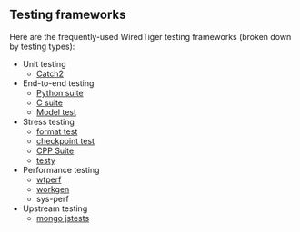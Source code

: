 ## Testing frameworks

Here are the frequently-used WiredTiger testing frameworks (broken down by testing types):

- Unit testing
  - [Catch2](https://github.com/wiredtiger/wiredtiger/tree/develop/test/catch2)
- End-to-end testing
  - [Python suite](https://github.com/wiredtiger/wiredtiger/tree/develop/test/suite)
  - [C suite](https://github.com/wiredtiger/wiredtiger/tree/develop/test/csuite)
  - [Model test](https://github.com/wiredtiger/wiredtiger/tree/develop/test/model)
- Stress testing
  - [format test](https://github.com/wiredtiger/wiredtiger/tree/develop/test/format)
  - [checkpoint test](https://github.com/wiredtiger/wiredtiger/tree/develop/test/checkpoint)
  - [CPP Suite](https://github.com/wiredtiger/wiredtiger/tree/develop/test/cppsuite)
  - [testy](https://github.com/wiredtiger/testy)
- Performance testing
  - [wtperf](https://github.com/wiredtiger/wiredtiger/tree/develop/bench/wtperf)
  - [workgen](https://github.com/wiredtiger/wiredtiger/tree/develop/bench/workgen)
  - sys-perf
- Upstream testing
  - [mongo jstests](https://github.com/mongodb/mongo/tree/master/jstests)